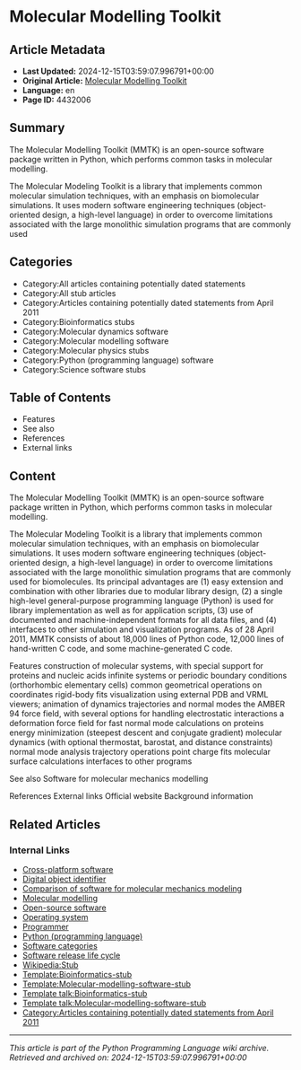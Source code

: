 # Molecular Modelling Toolkit

## Article Metadata

- **Last Updated:** 2024-12-15T03:59:07.996791+00:00
- **Original Article:** [Molecular Modelling Toolkit](https://en.wikipedia.org/wiki/Molecular_Modelling_Toolkit)
- **Language:** en
- **Page ID:** 4432006

## Summary

The Molecular Modelling Toolkit (MMTK) is an open-source software package written in Python, which performs common tasks in molecular modelling.

The Molecular Modeling Toolkit is a library that implements common molecular simulation techniques, with an emphasis on biomolecular simulations. It uses modern software engineering techniques (object-oriented design, a high-level language) in order to overcome limitations associated with the large monolithic simulation programs that are commonly used 

## Categories

- Category:All articles containing potentially dated statements
- Category:All stub articles
- Category:Articles containing potentially dated statements from April 2011
- Category:Bioinformatics stubs
- Category:Molecular dynamics software
- Category:Molecular modelling software
- Category:Molecular physics stubs
- Category:Python (programming language) software
- Category:Science software stubs

## Table of Contents

- Features
- See also
- References
- External links

## Content

The Molecular Modelling Toolkit (MMTK) is an open-source software package written in Python, which performs common tasks in molecular modelling.

The Molecular Modeling Toolkit is a library that implements common molecular simulation techniques, with an emphasis on biomolecular simulations. It uses modern software engineering techniques (object-oriented design, a high-level language) in order to overcome limitations associated with the large monolithic simulation programs that are commonly used for biomolecules. Its principal advantages are (1) easy extension and combination with other libraries due to modular library design, (2) a single high-level general-purpose programming language (Python) is used for library implementation as well as for application scripts, (3) use of documented and machine-independent formats for all data files, and (4) interfaces to other simulation and visualization programs.
As of 28 April 2011, MMTK consists of about 18,000 lines of Python code, 12,000 lines of hand-written C code, and some machine-generated C code.

Features
construction of molecular systems, with special support for proteins and nucleic acids
infinite systems or periodic boundary conditions (orthorhombic elementary cells)
common geometrical operations on coordinates
rigid-body fits
visualization using external PDB and VRML viewers; animation of dynamics trajectories and normal modes
the AMBER 94 force field, with several options for handling electrostatic interactions
a deformation force field for fast normal mode calculations on proteins
energy minimization (steepest descent and conjugate gradient)
molecular dynamics (with optional thermostat, barostat, and distance constraints)
normal mode analysis
trajectory operations
point charge fits
molecular surface calculations
interfaces to other programs

See also
Software for molecular mechanics modelling

References
External links
Official website
Background information

## Related Articles

### Internal Links

- [Cross-platform software](https://en.wikipedia.org/wiki/Cross-platform_software)
- [Digital object identifier](https://en.wikipedia.org/wiki/Digital_object_identifier)
- [Comparison of software for molecular mechanics modeling](https://en.wikipedia.org/wiki/Comparison_of_software_for_molecular_mechanics_modeling)
- [Molecular modelling](https://en.wikipedia.org/wiki/Molecular_modelling)
- [Open-source software](https://en.wikipedia.org/wiki/Open-source_software)
- [Operating system](https://en.wikipedia.org/wiki/Operating_system)
- [Programmer](https://en.wikipedia.org/wiki/Programmer)
- [Python (programming language)](https://en.wikipedia.org/wiki/Python_(programming_language))
- [Software categories](https://en.wikipedia.org/wiki/Software_categories)
- [Software release life cycle](https://en.wikipedia.org/wiki/Software_release_life_cycle)
- [Wikipedia:Stub](https://en.wikipedia.org/wiki/Wikipedia:Stub)
- [Template:Bioinformatics-stub](https://en.wikipedia.org/wiki/Template:Bioinformatics-stub)
- [Template:Molecular-modelling-software-stub](https://en.wikipedia.org/wiki/Template:Molecular-modelling-software-stub)
- [Template talk:Bioinformatics-stub](https://en.wikipedia.org/wiki/Template_talk:Bioinformatics-stub)
- [Template talk:Molecular-modelling-software-stub](https://en.wikipedia.org/wiki/Template_talk:Molecular-modelling-software-stub)
- [Category:Articles containing potentially dated statements from April 2011](https://en.wikipedia.org/wiki/Category:Articles_containing_potentially_dated_statements_from_April_2011)

---
_This article is part of the Python Programming Language wiki archive._
_Retrieved and archived on: 2024-12-15T03:59:07.996791+00:00_